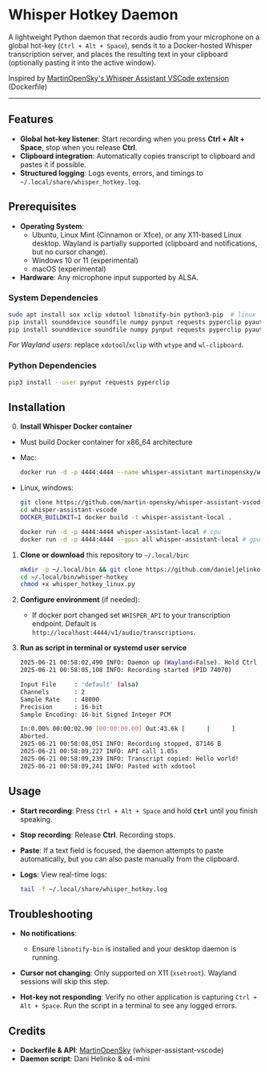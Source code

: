 # Whisper Hotkey Daemon

A lightweight Python daemon that records audio from your microphone on a global hot-key (`Ctrl + Alt + Space`), sends it to a Docker-hosted Whisper transcription server, and places the resulting text in your clipboard (optionally pasting it into the active window).

Inspired by [MartinOpenSky's Whisper Assistant VSCode extension](https://github.com/martin-opensky/whisper-assistant-vscode) (Dockerfile)

---

## Features

* **Global hot-key listener**: Start recording when you press **Ctrl + Alt + Space**, stop when you release **Ctrl**.
* **Clipboard integration**: Automatically copies transcript to clipboard and pastes it if possible.
* **Structured logging**: Logs events, errors, and timings to `~/.local/share/whisper_hotkey.log`.

## Prerequisites

* **Operating System**:
  * Ubuntu, Linux Mint (Cinnamon or Xfce), or any X11-based Linux desktop. Wayland is partially supported (clipboard and notifications, but no cursor change).
  * Windows 10 or 11 (experimental)
  * macOS (experimental)
* **Hardware**: Any microphone input supported by ALSA.

### System Dependencies

```bash
sudo apt install sox xclip xdotool libnotify-bin python3-pip  # linux
pip install sounddevice soundfile numpy pynput requests pyperclip pyautogui win10toast # windows
pip install sounddevice soundfile numpy pynput requests pyperclip pyautogui # macOS
```

*For Wayland users*: replace `xdotool`/`xclip` with `wtype` and `wl-clipboard`.

### Python Dependencies

```bash
pip3 install --user pynput requests pyperclip
```

## Installation

0. **Install Whisper Docker container**

* Must build Docker container for x86_64 architecture

* Mac:

    ```bash
    docker run -d -p 4444:4444 --name whisper-assistant martinopensky/whisper-assistant:latest
    ```

* Linux, windows:

    ```bash
    git clone https://github.com/martin-opensky/whisper-assistant-vscode
    cd whisper-assistant-vscode
    DOCKER_BUILDKIT=1 docker build -t whisper-assistant-local .

    docker run -d -p 4444:4444 whisper-assistant-local # cpu
    docker run -d -p 4444:4444 --gpus all whisper-assistant-local # gpu support
    ```

1. **Clone or download** this repository to `~/.local/bin`:

   ```bash
   mkdir -p ~/.local/bin && git clone https://github.com/danieljelinko/whisper-hotkey-daemon.git ~/.local/bin/whisper-hotkey
   cd ~/.local/bin/whisper-hotkey
   chmod +x whisper_hotkey_linux.py
   ```

2. **Configure environment** (if needed):

   * If docker port changed set `WHISPER_API` to your transcription endpoint. Default is `http://localhost:4444/v1/audio/transcriptions`.

3. **Run as script in terminal or systemd user service**

    ```bash
    2025-06-21 00:58:02,490 INFO: Daemon up (Wayland=False). Hold Ctrl + Alt + Space to record; release Ctrl to stop.
    2025-06-21 00:58:05,108 INFO: Recording started (PID 74070)

    Input File     : 'default' (alsa)
    Channels       : 2
    Sample Rate    : 48000
    Precision      : 16-bit
    Sample Encoding: 16-bit Signed Integer PCM

    In:0.00% 00:00:02.90 [00:00:00.00] Out:43.6k [      |      ]        Clip:0    
    Aborted.
    2025-06-21 00:58:08,051 INFO: Recording stopped, 87146 B
    2025-06-21 00:58:09,227 INFO: API call 1.05s
    2025-06-21 00:58:09,239 INFO: Transcript copied: Hello world!
    2025-06-21 00:58:09,241 INFO: Pasted with xdotool
    ```

## Usage

* **Start recording**: Press `Ctrl + Alt + Space` and hold **`Ctrl`** until you finish speaking.
* **Stop recording**: Release **Ctrl**. Recording stops.
* **Paste**: If a text field is focused, the daemon attempts to paste automatically, but you can also paste manually from the clipboard.
* **Logs**: View real-time logs:

  ```bash
  tail -f ~/.local/share/whisper_hotkey.log
  ```

## Troubleshooting

* **No notifications**:

  * Ensure `libnotify-bin` is installed and your desktop daemon is running.

* **Cursor not changing**: Only supported on X11 (`xsetroot`). Wayland sessions will skip this step.

* **Hot-key not responding**: Verify no other application is capturing `Ctrl + Alt + Space`. Run the script in a terminal to see any logged errors.

## Credits

* **Dockerfile & API**: [MartinOpenSky](https://github.com/martin-opensky) (whisper-assistant-vscode)
* **Daemon script**: Dani Helinko & o4-mini
